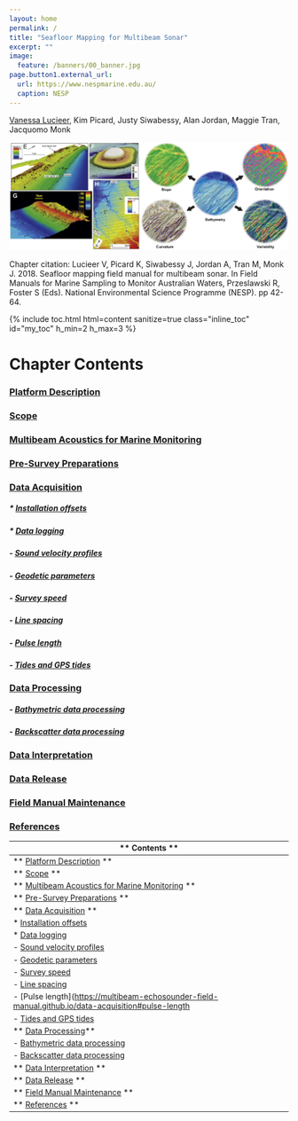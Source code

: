 ```yaml
---
layout: home
permalink: /
title: "Seafloor Mapping for Multibeam Sonar"
excerpt: ""
image:
  feature: /banners/00_banner.jpg
page.button1.external_url:
  url: https://www.nespmarine.edu.au/
  caption: NESP
---
```


[Vanessa Lucieer](mailto:vanessa.lucieer@utas.edu.au), Kim Picard, Justy Siwabessy, Alan Jordan, Maggie Tran, Jacquomo Monk

![](images/MBES.png)

Chapter citation:
Lucieer V, Picard K, Siwabessy J, Jordan A, Tran M, Monk J. 2018. Seafloor mapping field manual for multibeam sonar. In Field Manuals for Marine Sampling to Monitor Australian Waters, Przeslawski R, Foster S (Eds). National Environmental Science Programme (NESP). pp 42-64. 

{% include toc.html html=content sanitize=true class="inline_toc" id="my_toc" h_min=2 h_max=3 %}

# Chapter Contents 

### [Platform Description](https://multibeam-echosounder-field-manual.github.io/platform-description)
### [Scope](https://multibeam-echosounder-field-manual.github.io/scope)
### [Multibeam Acoustics for Marine Monitoring](https://multibeam-echosounder-field-manual.github.io/multibeam-acoustics-for-marine-monitoring)

### [Pre-Survey Preparations](https://multibeam-echosounder-field-manual.github.io/pre-survey-preparations)
### [Data Acquisition](https://multibeam-echosounder-field-manual.github.io/data-acquisition)
##### * [Installation offsets](https://multibeam-echosounder-field-manual.github.io/data-acquisition#installation-offsets)
##### * [Data logging](https://multibeam-echosounder-field-manual.github.io/data-acquisition#data-logging)
##### - [Sound velocity profiles](https://multibeam-echosounder-field-manual.github.io/data-acquisition#sound-velocity-profiles)
##### - [Geodetic parameters](https://multibeam-echosounder-field-manual.github.io/data-acquisition#geodetic-parameters)
##### - [Survey speed](https://multibeam-echosounder-field-manual.github.io/data-acquisition#survey-speed)
##### - [Line spacing](https://multibeam-echosounder-field-manual.github.io/data-acquisition#line-spacing)
##### - [Pulse length](https://multibeam-echosounder-field-manual.github.io/data-acquisition#pulse-length)
##### - [Tides and GPS tides](https://multibeam-echosounder-field-manual.github.io/data-acquisition#tides-and-gps-tides)
### [Data Processing](https://multibeam-echosounder-field-manual.github.io/data-processing)
##### - [Bathymetric data processing](https://multibeam-echosounder-field-manual.github.io/data-processing#bathymetric-data-processing)
##### - [Backscatter data processing](https://multibeam-echosounder-field-manual.github.io/data-processing#backscatter-data-processing)
### [Data Interpretation](https://multibeam-echosounder-field-manual.github.io/data-interpretation)
### [Data Release](https://multibeam-echosounder-field-manual.github.io/data-release)
### [Field Manual Maintenance](https://multibeam-echosounder-field-manual.github.io/field-manual-maintenance)
### [References](https://multibeam-echosounder-field-manual.github.io/references)



|  ** Contents  **   |
|-------------------------------------------------------------------------------------------------------------------------------------------------|
|  ** [Platform Description](https://multibeam-echosounder-field-manual.github.io/platform-description)  **   
|  ** [Scope](https://multibeam-echosounder-field-manual.github.io/scope)  **                                                                        |
|  ** [Multibeam Acoustics for Marine Monitoring](https://multibeam-echosounder-field-manual.github.io/multibeam-acoustics-for-marine-monitoring) ** |
|  ** [Pre-Survey Preparations](https://multibeam-echosounder-field-manual.github.io/pre-survey-preparations)   **                                   |
|  ** [Data Acquisition](https://multibeam-echosounder-field-manual.github.io/data-acquisition) **                                                   |
|     * [Installation offsets](https://multibeam-echosounder-field-manual.github.io/data-acquisition#installation-offsets)                     |
|     * [Data logging](https://multibeam-echosounder-field-manual.github.io/data-acquisition#data-logging)                                     |
|     - [Sound velocity profiles](https://multibeam-echosounder-field-manual.github.io/data-acquisition#sound-velocity-profiles)                |
|     - [Geodetic parameters](https://multibeam-echosounder-field-manual.github.io/data-acquisition#geodetic-parameters)                      |
|     - [Survey speed](https://multibeam-echosounder-field-manual.github.io/data-acquisition#survey-speed)                                  |
|     - [Line spacing](https://multibeam-echosounder-field-manual.github.io/data-acquisition#line-spacing)                                     |
|     - [Pulse length](https://multibeam-echosounder-field-manual.github.io/data-acquisition#pulse-length                                    |
|     - [Tides and GPS tides](https://multibeam-echosounder-field-manual.github.io/data-acquisition#tides-and-gps-tides)                        |
|  ** [Data Processing](https://multibeam-echosounder-field-manual.github.io/data-processing)**                                                    |
|     - [Bathymetric data processing](https://multibeam-echosounder-field-manual.github.io/data-processing#bathymetric-data-processing)         |
|     - [Backscatter data processing](https://multibeam-echosounder-field-manual.github.io/data-processing#backscatter-data-processing)         |
|  ** [Data Interpretation](https://multibeam-echosounder-field-manual.github.io/data-interpretation) **                                             |
|  ** [Data Release](https://multibeam-echosounder-field-manual.github.io/data-release) **                                                           |
|  ** [Field Manual Maintenance](https://multibeam-echosounder-field-manual.github.io/field-manual-maintenance) **                                   |
|  ** [References](https://multibeam-echosounder-field-manual.github.io/references) **                                                               |
